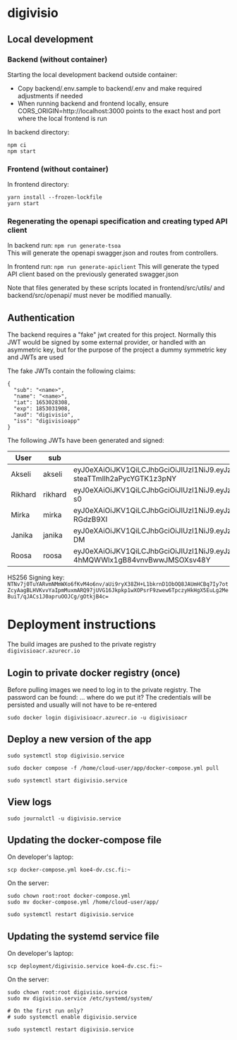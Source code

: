 # digivisio







## Local development

### Backend (without container)
Starting the local development backend outside container:   

- Copy backend/.env.sample to backend/.env and make required adjustments if needed
- When running backend and frontend locally, ensure CORS_ORIGIN=http://localhost:3000 points to the exact host and port where the local frontend is run

In backend directory:
```
npm ci
npm start
```


### Frontend (without container)

In frontend directory:
```
yarn install --frozen-lockfile
yarn start
```


### Regenerating the openapi specification and creating typed API client

In backend run: `npm run generate-tsoa`   
This will generate the openapi swagger.json and routes from controllers.

In frontend run: `npm run generate-apiclient`
This will generate the typed API client based on the previously generated swagger.json   
   
Note that files generated by these scripts located in frontend/src/utils/ and backend/src/openapi/ must never be modified manually.


## Authentication
The backend requires a "fake" jwt created for this project. Normally this JWT would be signed by some external provider, or handled with an asymmetric key, but for the purpose of the project a dummy symmetric key and JWTs are used

The fake JWTs contain the following claims:
```
{
  "sub": "<name>",
  "name": "<name>",
  "iat": 1653028308,
  "exp": 1853031908,
  "aud": "digivisio",
  "iss": "digivisioapp"
}
```

The following JWTs have been generated and signed:   

| User | sub | JWT |
|------|-----|-----|
| Akseli | akseli  |   eyJ0eXAiOiJKV1QiLCJhbGciOiJIUzI1NiJ9.eyJzdWIiOiJha3NlbGkiLCJuYW1lIjoiQWtzZWxpIiwiaWF0IjoxNjUzMDI4MzA4LCJleHAiOjE4NTMwMzE5MDgsImF1ZCI6ImRpZ2l2aXNpbyIsImlzcyI6ImRpZ2l2aXNpb2FwcCJ9.6TKQnmiIs2JdmZcgW-steaTTmIlh2aPycYGTK1z3pNY   |
| Rikhard | rikhard  |  eyJ0eXAiOiJKV1QiLCJhbGciOiJIUzI1NiJ9.eyJzdWIiOiJyaWtoYXJkIiwibmFtZSI6IlJpa2hhcmQiLCJpYXQiOjE2NTMwMjgzMDgsImV4cCI6MTg1MzAzMTkwOCwiYXVkIjoiZGlnaXZpc2lvIiwiaXNzIjoiZGlnaXZpc2lvYXBwIn0.V5HL_Ky4OcZHe4F0gYhfhvKuccDKkB2IEWjAZoY3-s0   |
| Mirka | mirka  | eyJ0eXAiOiJKV1QiLCJhbGciOiJIUzI1NiJ9.eyJzdWIiOiJtaXJrYSIsIm5hbWUiOiJNaXJrYSIsImlhdCI6MTY1MzAyODMwOCwiZXhwIjoxODUzMDMxOTA4LCJhdWQiOiJkaWdpdmlzaW8iLCJpc3MiOiJkaWdpdmlzaW9hcHAifQ.aF0JhUxok_UQiKDbYoNm0R0y3E_H4AXlyk-RGdzB9XI  |
| Janika | janika  | eyJ0eXAiOiJKV1QiLCJhbGciOiJIUzI1NiJ9.eyJzdWIiOiJqYW5pa2EiLCJuYW1lIjoiSmFuaWthIiwiaWF0IjoxNjUzMDI4MzA4LCJleHAiOjE4NTMwMzE5MDgsImF1ZCI6ImRpZ2l2aXNpbyIsImlzcyI6ImRpZ2l2aXNpb2FwcCJ9.l2uYr99fOHWKrhAtwNQmEAsdm8LrE9el4rZc20sg-DM     |
| Roosa | roosa  |   eyJ0eXAiOiJKV1QiLCJhbGciOiJIUzI1NiJ9.eyJzdWIiOiJyb29zYSIsIm5hbWUiOiJyb29zYSIsImlhdCI6MTY1MzAyODMwOCwiZXhwIjoxODUzMDMxOTA4LCJhdWQiOiJkaWdpdmlzaW8iLCJpc3MiOiJkaWdpdmlzaW9hcHAifQ.d0waCtruX6oWr-4hMQWWlx1gB84vnvBwwJMSOXsv48Y    |

HS256 Signing key: `NTNv7j0TuYARvmNMmWXo6fKvM4o6nv/aUi9ryX38ZH+L1bkrnD1ObOQ8JAUmHCBq7Iy7otZcyAagBLHVKvvYaIpmMuxmARQ97jUVG16Jkpkp1wXOPsrF9zwew6TpczyHkHgX5EuLg2MeBuiT/qJACs1J0apruOOJCg/gOtkjB4c=`



# Deployment instructions

The build images are pushed to the private registry `digivisioacr.azurecr.io`


## Login to private docker registry (once)
Before pulling images we need to log in to the private registry. The password can be found: ... where do we put it?
The credentials will be persisted and usually will not have to be re-entered

```
sudo docker login digivisioacr.azurecr.io -u digivisioacr
```


## Deploy a new version of the app

```
sudo systemctl stop digivisio.service

sudo docker compose -f /home/cloud-user/app/docker-compose.yml pull

sudo systemctl start digivisio.service
```

## View logs

```
sudo journalctl -u digivisio.service
```

## Updating the docker-compose file

On developer's laptop:
```
scp docker-compose.yml koe4-dv.csc.fi:~
```

On the server:
```
sudo chown root:root docker-compose.yml
sudo mv docker-compose.yml /home/cloud-user/app/

sudo systemctl restart digivisio.service
```

## Updating the systemd service file

On developer's laptop:
```
scp deployment/digivisio.service koe4-dv.csc.fi:~
```

On the server:
```
sudo chown root:root digivisio.service
sudo mv digivisio.service /etc/systemd/system/

# On the first run only?
# sudo systemctl enable digivisio.service

sudo systemctl restart digivisio.service
```
